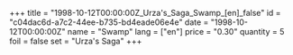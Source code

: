 +++
title = "1998-10-12T00:00:00Z_Urza's_Saga_Swamp_[en]_false"
id = "c04dac6d-a7c2-44ee-b735-bd4eade06e4e"
date = "1998-10-12T00:00:00Z"
name = "Swamp"
lang = ["en"]
price = "0.30"
quantity = 5
foil = false
set = "Urza's Saga"
+++
